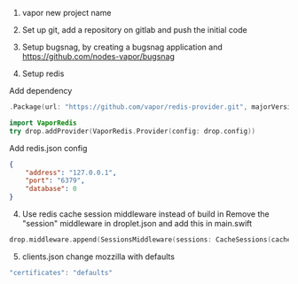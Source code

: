 1) vapor new project name

2) Set up git, add a repository on gitlab and push the initial code

3) Setup bugsnag, by creating a bugsnag application and https://github.com/nodes-vapor/bugsnag

3) Setup redis

Add dependency
```swift
.Package(url: "https://github.com/vapor/redis-provider.git", majorVersion: 1)
```

```swift
import VaporRedis
try drop.addProvider(VaporRedis.Provider(config: drop.config))
```

Add redis.json config
```json
{
    "address": "127.0.0.1",
    "port": "6379",
    "database": 0
}

```

4) Use redis cache session middleware instead of build in
Remove the "session" middleware in droplet.json and add this in main.swift

```swift
drop.middleware.append(SessionsMiddleware(sessions: CacheSessions(cache: drop.cache)))
```

5) clients.json change mozzilla with defaults
```swift
"certificates": "defaults"
```
